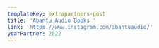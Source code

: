 ```yaml
---
templateKey: extrapartners-post
title: 'Abantu Audio Books '
link: 'https://www.instagram.com/abantuaudio/'
yearPartner: 2022
---
```


